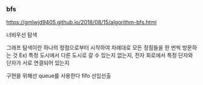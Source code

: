 ### bfs

https://gmlwjd9405.github.io/2018/08/15/algorithm-bfs.html

너비우선 탐색

그래프 탐색이란
하나의 정점으로부터 시작하여 차례대로 모든 정점들을 한 번씩 방문하는 것
Ex) 특정 도시에서 다른 도시로 갈 수 있는지 없는지, 전자 회로에서 특정 단자와 단자가 서로 연결되어 있는지

구현을 위해선 queue를 사용한다 fifo 선입선출
